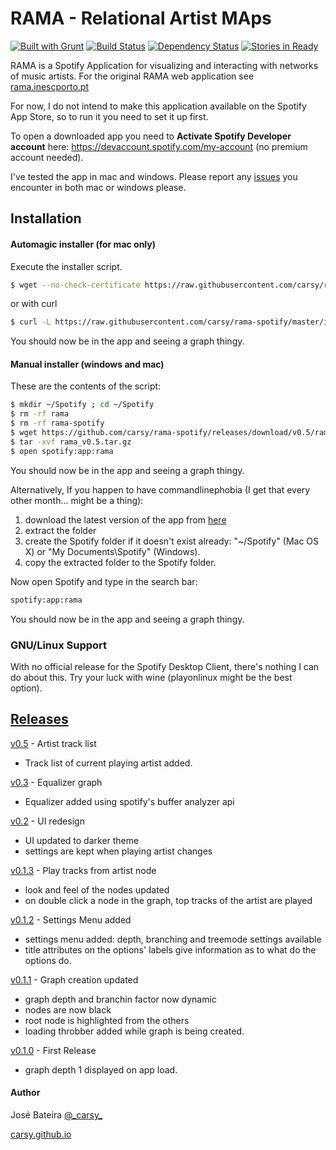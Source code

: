 RAMA - Relational Artist MAps
=========
[![Built with Grunt](https://cdn.gruntjs.com/builtwith.png)](http://gruntjs.com/) [![Build Status](https://travis-ci.org/carsy/rama-spotify.png?branch=master)](https://travis-ci.org/carsy/rama-spotify) [![Dependency Status](https://gemnasium.com/carsy/rama-spotify.png)](https://gemnasium.com/carsy/rama-spotify) [![Stories in Ready](https://badge.waffle.io/carsy/rama-spotify.png?label=ready&title=Ready)](https://waffle.io/carsy/rama-spotify)

RAMA is a Spotify Application for visualizing and interacting with networks of music artists. For the original RAMA web application see [rama.inescporto.pt]

For now, I do not intend to make this application available on the Spotify App Store, so to run it you need to set it up first.

To open a downloaded app you need to **Activate Spotify Developer account** here: https://devaccount.spotify.com/my-account (no premium account needed).

I've tested the app in mac and windows. Please report any [issues] you encounter in both mac or windows please.

Installation
--------------

#### Automagic installer (for mac only)

Execute the installer script.

```sh
$ wget --no-check-certificate https://raw.githubusercontent.com/carsy/rama-spotify/master/install.sh -O - | sh
```
or with curl
```sh
$ curl -L https://raw.githubusercontent.com/carsy/rama-spotify/master/install.sh | sh
```

You should now be in the app and seeing a graph thingy.

#### Manual installer (windows and mac)

These are the contents of the script:

```sh
$ mkdir ~/Spotify ; cd ~/Spotify
$ rm -rf rama
$ rm -rf rama-spotify
$ wget https://github.com/carsy/rama-spotify/releases/download/v0.5/rama_v0.5.tar.gz
$ tar -xvf rama_v0.5.tar.gz
$ open spotify:app:rama
```
You should now be in the app and seeing a graph thingy.

Alternatively, If you happen to have commandlinephobia (I get that every other month... might be a thing):

1. download the latest version of the app from [here]
2. extract the folder
3. create the Spotify folder if it doesn't exist already: "~/Spotify" (Mac OS X) or "My Documents\Spotify" (Windows).
4. copy the extracted folder to the Spotify folder.

Now open Spotify and type in the search bar:
```sh
spotify:app:rama
```
You should now be in the app and seeing a graph thingy.

### GNU/Linux Support

With no official release for the Spotify Desktop Client, there's nothing I can do about this. Try your luck with wine (playonlinux might be the best option).

[Releases]
----

[v0.5] - Artist track list
  - Track list of current playing artist added.

[v0.3] - Equalizer graph
  - Equalizer added using spotify's buffer analyzer api

[v0.2] - UI redesign
  - UI updated to darker theme
  - settings are kept when playing artist changes

[v0.1.3] - Play tracks from artist node
  - look and feel of the nodes updated
  - on double click a node in the graph, top tracks of the artist are played

[v0.1.2] - Settings Menu added
  - settings menu added: depth, branching and treemode settings available
  - title attributes on the options' labels give information as to what do the options do.

[v0.1.1] - Graph creation updated
  - graph depth and branchin factor now dynamic
  - nodes are now black
  - root node is highlighted from the others
  - loading throbber added while graph is being created.

[v0.1.0] - First Release
  - graph depth 1 displayed on app load.


#### Author

José Bateira
[@\_carsy\_]

[carsy.github.io]

[rama.inescporto.pt]:http://rama.inescporto.pt
[carsy.github.io]:http://carsy.github.io
[@\_carsy\_]:http://twitter.com/_carsy_
[here]:https://github.com/carsy/rama-spotify/releases/latest
[Releases]:https://github.com/carsy/rama-spotify/releases/latest
[issues]:https://github.com/carsy/rama-spotify/issues
[v0.5]:https://github.com/carsy/rama-spotify/releases/tag/v0.5
[v0.3]:https://github.com/carsy/rama-spotify/releases/tag/v0.3
[v0.2]:https://github.com/carsy/rama-spotify/releases/tag/v0.2
[v0.1.3]:https://github.com/carsy/rama-spotify/releases/tag/v0.1.3
[v0.1.2]:https://github.com/carsy/rama-spotify/releases/tag/v0.1.2
[v0.1.1]:https://github.com/carsy/rama-spotify/releases/tag/v0.1.1
[v0.1.0]:https://github.com/carsy/rama-spotify/releases/tag/v0.1.0
